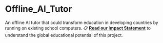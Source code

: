 # Offline_AI_Tutor
An offline AI tutor that could transform education in developing countries by running on existing school computers.
📋 **[Read our Impact Statement](IMPACT_STATEMENT.md)** to understand the global educational potential of this project.
